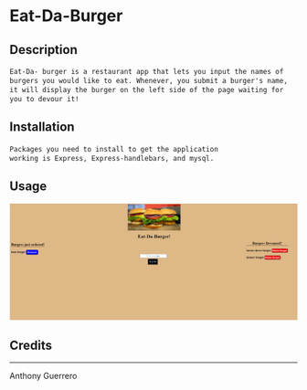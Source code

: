 # Eat-Da-Burger

## Description
``` 
Eat-Da- burger is a restaurant app that lets you input the names of burgers you would like to eat. Whenever, you submit a burger's name, it will display the burger on the left side of the page waiting for you to devour it!
```

## Installation
```
Packages you need to install to get the application 
working is Express, Express-handlebars, and mysql.
```




## Usage

![home](/public/assets/BUrger-app.png)



## Credits
---
Anthony Guerrero


